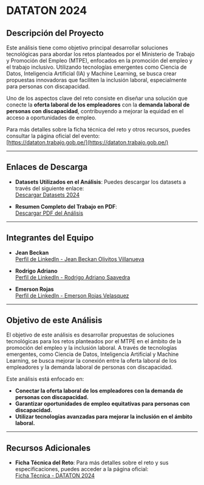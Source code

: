 # DATATON 2024

## Descripción del Proyecto

Este análisis tiene como objetivo principal desarrollar soluciones tecnológicas para abordar los retos planteados por el Ministerio de Trabajo y Promoción del Empleo (MTPE), enfocados en la promoción del empleo y el trabajo inclusivo. Utilizando tecnologías emergentes como Ciencia de Datos, Inteligencia Artificial (IA) y Machine Learning, se busca crear propuestas innovadoras que faciliten la inclusión laboral, especialmente para personas con discapacidad.

Uno de los aspectos clave del reto consiste en diseñar una solución que conecte la **oferta laboral de los empleadores** con la **demanda laboral de personas con discapacidad**, contribuyendo a mejorar la equidad en el acceso a oportunidades de empleo.

Para más detalles sobre la ficha técnica del reto y otros recursos, puedes consultar la página oficial del evento:  
[https://dataton.trabajo.gob.pe/](https://dataton.trabajo.gob.pe/)

---

## Enlaces de Descarga

- **Datasets Utilizados en el Análisis**: Puedes descargar los datasets a través del siguiente enlace:  
  [Descargar Datasets 2024](https://senatipe-my.sharepoint.com/:f:/g/personal/1519839_senati_pe/EicF7DTGfMVCqI5UMLWDBTcB2m4zOlE3xZG3kOqT1sZ-SA?e=bHUdpT)

- **Resumen Completo del Trabajo en PDF**:  
  [Descargar PDF del Análisis](URL)

---

## Integrantes del Equipo

- **Jean Beckan**  
  [Perfil de LinkedIn - Jean Beckan Olivitos Villanueva](https://www.linkedin.com/in/jean-beckan-olivitos-villanueva-4ba03a2a5/)

- **Rodrigo Adriano**  
  [Perfil de LinkedIn - Rodrigo Adriano Saavedra](https://www.linkedin.com/in/rodrigo-adriano-saavedra-0358552b7/overlay/contact-info/)

- **Emerson Rojas**  
  [Perfil de LinkedIn - Emerson Rojas Velasquez](https://www.linkedin.com/in/emearv/)

---

## Objetivo de este Análisis

El objetivo de este análisis es desarrollar propuestas de soluciones tecnológicas para los retos planteados por el MTPE en el ámbito de la promoción del empleo y la inclusión laboral. A través de tecnologías emergentes, como Ciencia de Datos, Inteligencia Artificial y Machine Learning, se busca mejorar la conexión entre la oferta laboral de los empleadores y la demanda laboral de personas con discapacidad.

Este análisis está enfocado en:
- **Conectar la oferta laboral de los empleadores con la demanda de personas con discapacidad.**
- **Garantizar oportunidades de empleo equitativas para personas con discapacidad.**
- **Utilizar tecnologías avanzadas para mejorar la inclusión en el ámbito laboral.**

---

## Recursos Adicionales

- **Ficha Técnica del Reto**: Para más detalles sobre el reto y sus especificaciones, puedes acceder a la página oficial:  
  [Ficha Técnica - DATATON 2024](https://dataton.trabajo.gob.pe/)
